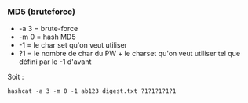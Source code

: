 ### MD5 (bruteforce)
* -a 3 = brute-force
* -m 0 = hash MD5
* -1   = le char set qu'on veut utiliser
* ?1   = le nombre de char du PW + le charset qu'on veut utiliser tel que défini par le -1 d'avant

Soit :

`hashcat -a 3 -m 0 -1 ab123 digest.txt ?1?1?1?1?1`
